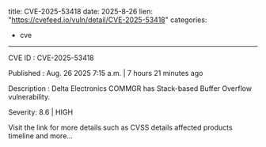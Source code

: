  
title: CVE-2025-53418
date: 2025-8-26
lien: "https://cvefeed.io/vuln/detail/CVE-2025-53418"
categories:
  - cve
---

CVE ID : CVE-2025-53418

Published :  Aug. 26
2025
7:15 a.m. | 7 hours
21 minutes ago

Description : Delta Electronics COMMGR has Stack-based Buffer Overflow vulnerability.

Severity: 8.6 | HIGH

Visit the link for more details
such as CVSS details
affected products
timeline
and more...
